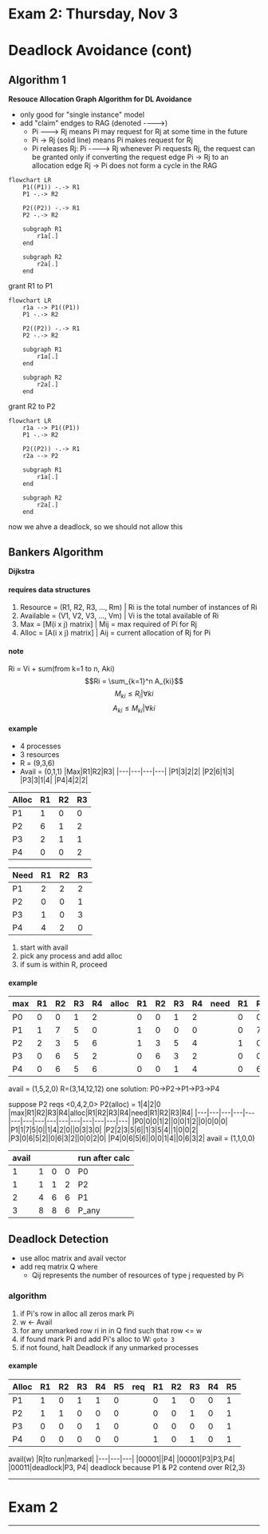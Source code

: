 # Exam 2: Thursday, Nov 3

# Deadlock Avoidance (cont)

## Algorithm 1
**Resouce Allocation Graph Algorithm for DL Avoidance**

- only good for "single instance" model
- add "claim" endges to RAG (denoted ---->)
	- Pi ---> Rj means Pi may request for Rj at some time in the future
	- Pi -> Rj (solid line) means Pi makes request for Rj
	- Pi releases Rj: Pi ----> Rj
whenever Pi requests Rj, the request can be granted only if converting the request edge Pi -> Rj to an allocation edge Rj -> Pi does not form a cycle in the RAG

```mermaid
flowchart LR
	P1((P1)) -.-> R1
	P1 -.-> R2

	P2((P2)) -.-> R1
	P2 -.-> R2

	subgraph R1
		r1a[.]
	end

	subgraph R2
		r2a[.]
	end
```
grant R1 to P1
```mermaid
flowchart LR
	r1a --> P1((P1))
	P1 -.-> R2

	P2((P2)) -.-> R1
	P2 -.-> R2

	subgraph R1
		r1a[.]
	end

	subgraph R2
		r2a[.]
	end
```
grant R2 to P2
```mermaid
flowchart LR
	r1a --> P1((P1))
	P1 -.-> R2

	P2((P2)) -.-> R1
	r2a --> P2

	subgraph R1
		r1a[.]
	end

	subgraph R2
		r2a[.]
	end
```
now we ahve a deadlock, so we should not allow this

## Bankers Algorithm
**Dijkstra**

#### requires data structures
1) Resource = (R1, R2, R3, ..., Rm) | Ri is the total number of instances of Ri
2) Available = (V1, V2, V3, ..., Vm) | Vi is the total available of Ri
3) Max = [M(i x j) matrix] | Mij = max required of Pi for Rj
4) Alloc = [A(i x j) matrix] | Aij = current allocation of Rj for Pi
#### note
Ri = Vi + sum(from k=1 to n, Aki)
$$Ri = \sum_{k=1}^n A_{ki}$$
$$M_{ki} \le R_i | \forall{ki}$$
$$A_{ki} \le M_{ki} | \forall{ki}$$

#### example
- 4 processes
- 3 resources
- R = (9,3,6)
- Avail = (0,1,1)
|Max|R1|R2|R3|
|---|---|---|---|
|P1|3|2|2|
|P2|6|1|3|
|P3|3|1|4|
|P4|4|2|2|

|Alloc|R1|R2|R3|
|---|---|---|---|
|P1|1|0|0|
|P2|6|1|2|
|P3|2|1|1|
|P4|0|0|2|

|Need|R1|R2|R3|
|---|---|---|---|
|P1|2|2|2|
|P2|0|0|1|
|P3|1|0|3|
|P4|4|2|0|

1) start with avail
2) pick any process and add alloc
3) if sum is within R, proceed

#### example
|max|R1|R2|R3|R4|alloc|R1|R2|R3|R4|need|R1|R2|R3|R4|
|---|---|---|---|---|---|---|---|---|---|---|---|---|---|---|
|P0|0|0|1|2||0|0|1|2||0|0|0|0|
|P1|1|7|5|0||1|0|0|0||0|7|5|0|
|P2|2|3|5|6||1|3|5|4||1|0|0|2|
|P3|0|6|5|2||0|6|3|2||0|0|2|0|
|P4|0|6|5|6||0|0|1|4||0|6|3|2|

avail = (1,5,2,0)
R=(3,14,12,12)
one solution: P0->P2->P1->P3->P4

suppose P2 reqs <0,4,2,0>
P2(alloc) = 1|4|2|0
|max|R1|R2|R3|R4|alloc|R1|R2|R3|R4|need|R1|R2|R3|R4|
|---|---|---|---|---|---|---|---|---|---|---|---|---|---|---|
|P0|0|0|1|2||0|0|1|2||0|0|0|0|
|P1|1|7|5|0||1|4|2|0||0|3|3|0|
|P2|2|3|5|6||1|3|5|4||1|0|0|2|
|P3|0|6|5|2||0|6|3|2||0|0|2|0|
|P4|0|6|5|6||0|0|1|4||0|6|3|2|
avail = (1,1,0,0)

|avail||||run after calc|
|---|---|---|---|---|
|1|1|0|0|P0|
|1|1|1|2|P2|
|2|4|6|6|P1|
|3|8|8|6|P_any|

## Deadlock Detection
- use alloc matrix and avail vector
- add req matrix Q where
	- Qij represents the number of resources of type j requested by Pi

### algorithm
1) if Pi's row in alloc all zeros mark Pi
2) w <- Avail
3) for any unmarked row ri in in Q find such that row <= w
4) if found mark Pi and add Pi's alloc to W: `goto 3`
5) if not found, halt
Deadlock if any unmarked processes

#### example
|Alloc|R1|R2|R3|R4|R5|req|R1|R2|R3|R4|R5|
|---|---|---|---|---|---|---|---|---|---|---|---|
|P1|1|0|1|1|0||0|1|0|0|1|
|P2|1|1|0|0|0||0|0|1|0|1|
|P3|0|0|0|1|0||0|0|0|0|1|
|P4|0|0|0|0|0||1|0|1|0|1|

avail(w)
|R|to run|marked|
|---|---|---|
|00001||P4|
|00001|P3|P3,P4|
|00011|deadlock|P3, P4|
deadlock because P1 & P2 contend over R{2,3}

---
# Exam 2
---
